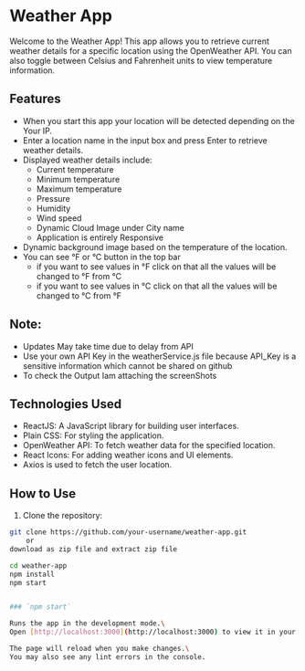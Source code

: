 # Weather App

Welcome to the Weather App! This app allows you to retrieve current weather details for a specific location using the OpenWeather API. You can also toggle between Celsius and Fahrenheit units to view temperature information.

## Features
- When you start this app your location will be detected depending on the Your IP.
- Enter a location name in the input box and press Enter to retrieve weather details.
- Displayed weather details include:
  - Current temperature
  - Minimum temperature
  - Maximum temperature
  - Pressure
  - Humidity
  - Wind speed
  - Dynamic Cloud Image under City name
  - Application is entirely Responsive
- Dynamic background image based on the temperature of the location.
- You can see °F or °C button in the top bar
    - if you want to see values in °F click on that all the values will be changed to °F from °C
    - if you want to see values in °C click on that all the values will be changed to °C from °F

## Note: 
- Updates May take time due to delay from API
- Use your own API Key in the weatherService.js file because API_Key is a sensitive information which cannot be shared on github
- To check the Output Iam attaching the screenShots

## Technologies Used

- ReactJS: A JavaScript library for building user interfaces.
- Plain CSS: For styling the application.
- OpenWeather API: To fetch weather data for the specified location.
- React Icons: For adding weather icons and UI elements.
- Axios is used to fetch the user location.

## How to Use

1. Clone the repository:

```sh
git clone https://github.com/your-username/weather-app.git
    or
download as zip file and extract zip file

cd weather-app
npm install
npm start 


### `npm start`

Runs the app in the development mode.\
Open [http://localhost:3000](http://localhost:3000) to view it in your browser.

The page will reload when you make changes.\
You may also see any lint errors in the console.

